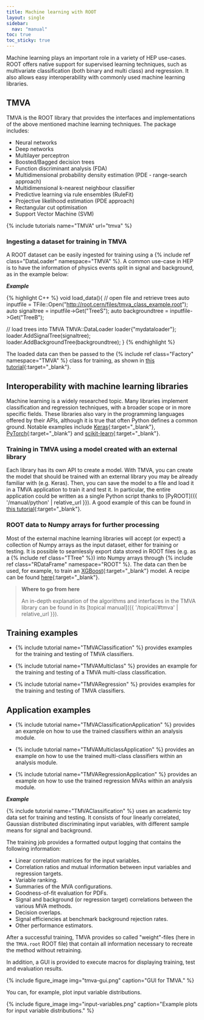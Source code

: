 ```yaml
---
title: Machine learning with ROOT
layout: single
sidebar:
  nav: "manual"
toc: true
toc_sticky: true
---
```


Machine learning plays an important role in a variety of HEP use-cases. ROOT
offers native support for supervised learning techniques, such as multivariate
classification (both binary and multi class) and regression. It also allows easy
interoperability with commonly used machine learning libraries.

## TMVA

TMVA is the ROOT library that provides the interfaces and implementations of the
above mentioned machine learning techniques. The package includes:

- Neural networks
- Deep networks
- Multilayer perceptron
- Boosted/Bagged decision trees
- Function discriminant analysis (FDA)
- Multidimensional probability density estimation (PDE - range-search approach)
- Multidimensional k-nearest neighbour classifier
- Predictive learning via rule ensembles (RuleFit)
- Projective likelihood estimation (PDE approach)
- Rectangular cut optimisation
- Support Vector Machine (SVM)

{% include tutorials name="TMVA" url="tmva" %}

### Ingesting a dataset for training in TMVA

A ROOT dataset can be easily ingested for training using a {% include ref
class="DataLoader" namespace="TMVA" %}. A common use-case in HEP is to have the
information of physics events split in signal and background, as in the example
below:

_**Example**_

{% highlight C++ %}
void load_data(){
   // open file and retrieve trees
   auto inputfile = TFile::Open("http://root.cern/files/tmva_class_example.root");
   auto signaltree = inputfile->Get<TTree>("TreeS");
   auto backgroundtree = inputfile->Get<TTree>("TreeB");

   // load trees into TMVA
   TMVA::DataLoader loader{"mydataloader"};
   loader.AddSignalTree(signaltree);
   loader.AddBackgroundTree(backgroundtree);
}
{% endhighlight %}

The loaded data can then be passed to the {% include ref class="Factory"
namespace="TMVA" %} class for training, as shown in
[this tutorial](https://root.cern/doc/master/TMVAClassification_8C.html){:target="_blank"}.

## Interoperability with machine learning libraries

Machine learning is a widely researched topic. Many libraries implement
classification and regression techniques, with a broader scope or in more
specific fields. These libraries also vary in the programming languages offered
by their APIs, although it is true that often Python defines a common ground.
Notable examples include [Keras](https://keras.io/){:target="_blank"},
[PyTorch](https://pytorch.org/){:target="_blank"} and
[scikit-learn](https://scikit-learn.org){:target="_blank"}.

### Training in TMVA using a model created with an external library

Each library has its own API to create a model. With TMVA, you can create the
model that should be trained with an external library you may be already familiar
with (e.g. Keras). Then, you can save the model to a file and load it in a TMVA
application to train it and test it. In particular, the entire application could
be written as a single Python script thanks to
[PyROOT]({{ '/manual/python' | relative_url }}). A good example of this can be
found in [this tutorial](https://root.cern/doc/master/ClassificationKeras_8py.html){:target="_blank"}.

### ROOT data to Numpy arrays for further processing

Most of the external machine learning libraries will accept (or expect) a
collection of Numpy arrays as the input dataset, either for training or testing.
It is possible to seamlessly export data stored in ROOT files (e.g. as a {%
include ref class="TTree" %}) into Numpy arrays through {% include ref
class="RDataFrame" namespace="ROOT" %}. The data can then be used, for example,
to train an [XGBoost](https://xgboost.ai/){:target="_blank"} model. A recipe can
be found [here](https://root.cern/doc/master/tmva101__Training_8py.html){:target="_blank"}.

> **Where to go from here**
>
> An in-depth explanation of the algorithms and interfaces in the TMVA library
> can be found in its [topical manual]({{ '/topical/#tmva' | relative_url }}).

## Training examples

- {% include tutorial name="TMVAClassification" %} provides examples for the training and testing of TMVA classifiers.

- {% include tutorial name="TMVAMulticlass" %} provides an example for the training and testing of a TMVA multi-class classification.

- {% include tutorial name="TMVARegression" %} provides examples for the training and testing of TMVA classifiers.

## Application examples

- {% include tutorial name="TMVAClassificationApplication" %} provides an example on how to use the trained classifiers within an analysis module.

- {% include tutorial name="TMVAMulticlassApplication" %} provides an example on how to use the trained multi-class classifiers within an analysis module.

- {% include tutorial name="TMVARegressionApplication" %} provides an example on how to use the trained regression MVAs within an analysis module.

_**Example**_

{% include tutorial name="TMVAClassification" %} uses an academic toy data set for training and testing. It consists of four linearly correlated, Gaussian distributed discriminating input variables, with different sample means for signal and background.

The training job provides a formatted output logging that contains the following information:
- Linear correlation matrices for the input variables.
- Correlation ratios and mutual information between input variables and regression targets.
- Variable ranking.
- Summaries of the MVA configurations.
- Goodness-of-fit evaluation for PDFs.
- Signal and background (or regression target) correlations between the various MVA methods.
- Decision overlaps.
- Signal efficiencies at benchmark background rejection rates.
- Other performance estimators.

After a successful training, TMVA provides so called "weight"-files (here in the `TMVA.root` ROOT file) that contain all information necessary to recreate the method without retraining.

In addition, a GUI is provided to execute macros for displaying training, test and evaluation results.

{% include figure_image
   img="tmva-gui.png"
   caption="GUI for TMVA."
%}

You can, for example, plot input variable distributions.

{% include figure_image
   img="input-variables.png"
   caption="Example plots for input variable distributions."
%}

